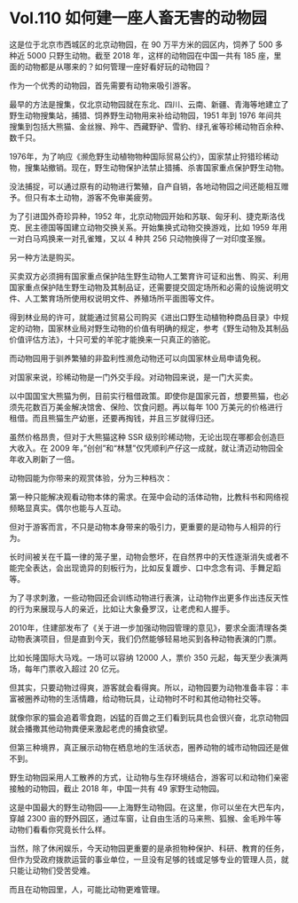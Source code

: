 # Vol.110 如何建一座人畜无害的动物园

这是位于北京市西城区的北京动物园，在 90 万平方米的园区内，饲养了 500 多种近 5000 只野生动物。截至 2018 年，这样的动物园在中国一共有 185 座，里面的动物都是从哪来的？如何管理一座好看好玩的动物园？

作为一个优秀的动物园，首先需要有动物来吸引游客。

最早的方法是搜集，仅北京动物园就在东北、四川、云南、新疆、青海等地建立了野生动物搜集站，捕猎、饲养野生动物用来补给动物园，1951 年到 1976 年间共搜集到包括大熊猫、金丝猴、羚牛、西藏野驴、雪豹、绿孔雀等珍稀动物百余种、数千只。

1976年，为了响应《濒危野生动植物物种国际贸易公约》，国家禁止狩猎珍稀动物，搜集站撤销。现在，野生动物保护法禁止猎捕、杀害国家重点保护野生动物。

没法捕捉，可以通过原有的动物进行繁殖，自产自销，各地动物园之间还能相互赠予。但只有本土动物，游客不免审美疲劳。

为了引进国外奇珍异种，1952 年，北京动物园开始和苏联、匈牙利、捷克斯洛伐克、民主德国等国建立动物交换关系。开始集换式动物交换游戏，比如 1959 年用一对白马鸡换来一对孔雀雉，又以 4 种共 256 只动物换得了一对印度圣猴。

另一种方法是购买。

买卖双方必须拥有国家重点保护陆生野生动物人工繁育许可证和出售、购买、利用国家重点保护陆生野生动物及其制品证，还需要提交固定场所和必需的设施说明文件、人工繁育场所使用权说明文件、养殖场所平面图等文件。

得到林业局的许可，就能通过贸易公司购买《进出口野生动植物种商品目录》中规定的动物，国家林业局对野生动物的价值有明确的规定，参考《野生动物及其制品价值评估方法》，十只可爱的羊驼才能换来一只真正的骆驼。

而动物园用于驯养繁殖的非盈利性濒危动物还可以向国家林业局申请免税。

对国家来说，珍稀动物是一门外交手段。对动物园来说，是一门大买卖。

以中国国宝大熊猫为例，目前实行租借政策。即使你是国家元首，想要熊猫，也必须先花数百万美金解决馆舍、保险、饮食问题。再以每年 100 万美元的价格进行租借。而且熊猫生产幼崽，还要再掏钱，并且三岁就得归还。

虽然价格昂贵，但对于大熊猫这种 SSR 级别珍稀动物，无论出现在哪都会创造巨大收入。在 2009 年，”创创”和“林慧”仅凭顺利产仔这一成就，就让清迈动物园全年收入刷新了一倍。

动物园能为你带来的观赏体验，分为三种档次：

第一种只能解决观看动物本体的需求。在笼中会动的活体动物，比教科书和网络视频略显真实。偶尔也能与人互动。

但对于游客而言，不只是动物本身带来的吸引力，更重要的是动物与人相异的行为。

长时间被关在千篇一律的笼子里，动物会憋坏，在自然界中的天性逐渐消失或者不能完全表达，会出现诡异的刻板行为，比如反复踱步、口中念念有词、手舞足蹈等。

为了寻求刺激，一些动物园还会训练动物进行表演，让动物作出更多作出违反天性的行为来展现与人的亲近，比如让大象叠罗汉，让老虎和人握手。

2010年，住建部发布了《关于进一步加强动物园管理的意见》，要求全面清理各类动物表演项目，但是直到今天，我们仍然能够轻易地买到各种动物表演的门票。

比如长隆国际大马戏。一场可以容纳 12000 人，票价 350 元起，每天至少表演两场，每年门票收入超过 20 亿元。

但其实，只要动物过得爽，游客就会看得爽。所以，动物园要为动物准备丰容：丰富被圈养动物的生活情趣，给动物玩具，让动物时不时和其他动物社交等。

就像你家的猫会追着零食跑，凶猛的百兽之王们看到玩具也会很兴奋，北京动物园就会播撒其他动物粪便来激起老虎的捕食欲望。

但第三种境界，真正展示动物在栖息地的生活状态，圈养动物的城市动物园还是做不到。

野生动物园采用人工散养的方式，让动物与生存环境结合，游客可以和动物们亲密接触的动物园，截止 2018 年，中国一共有 49 家野生动物园。

这是中国最大的野生动物园——上海野生动物园。在这里，你可以坐在大巴车内，穿越 2300 亩的野外园区，通过车窗，让自由生活的马来熊、狐猴、金毛羚牛等动物们看看你究竟长什么样。

当然，除了休闲娱乐，今天动物园更重要的是承担物种保护、科研、教育的任务，但作为受政府拨款运营的事业单位，一旦没有足够的钱或足够专业的管理人员，就只能让动物们受苦受难。

而且在动物园里，人，可能比动物更难管理。
